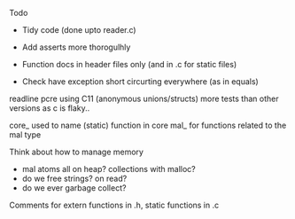 Todo

- Tidy code (done upto reader.c)
- Add asserts more thorogulhly

- Function docs in header files only (and in .c for static files)

- Check have exception short circurting everywhere (as in equals)

readline
pcre
using C11 (anonymous unions/structs)
more tests than other versions as c is flaky..

core_ used to name (static) function in core
mal_ for functions related to the mal type

Think about how to manage memory
- mal atoms all on heap? collections with malloc?
- do we free strings? on read?
- do we ever garbage collect?

Comments for extern functions in .h, static functions in .c
